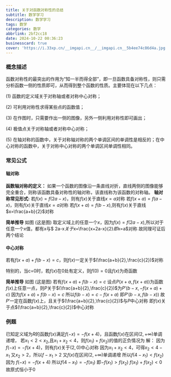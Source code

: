 ```yaml
---
title: 关于对函数对称性的总结
subtitle: 数学学习
description: 数学学习
tags: 数学
categories: 数学
abbrlink: 2bf2cc18
date: 2024-10-22 00:36:23
businesscard: true
cover: 'https://i.33xp.cn/__imgapi.cn__/__imgapi.cn__5b4ee74c86d4a.jpg'
---
```

### 概念描述

函数对称性的最突出的作用为“知一半而得全部”，即一旦函数具备对称性，则只需分析函数一侧的性质即可，从而得到整个函数的性质。主要体现在以下几点：

(1) 函数的定义域关于对称轴或者对称中心对称；

(2) 可利用对称性求得某些点的函数值；

(3) 在作图时，只需要作出一侧的图像，另外一侧利用对称性即可画出；

(4) 极值点关于对称轴或者对称中心对称；

(5) 在轴对称的函数中，关于对称轴对称的两个单调区间的单调性是相反的；在中心对称的函数中，关于对称中心对称的两个单调区间单调性相同。

### 常见公式

#### 轴对称

**函数轴对称的定义：** 如果一个函数的图像沿一条直线对折，直线两侧的图像能够完全重合，则称该函数具备对称性的轴对称，该直线称为该函数的对称轴。
**轴对称常见形式:**
若$f(x)=f(2a-x)$，则有$f(x)$关于直线$x=a$对称
若$f(x+a)=f(a-x)$，则有$f(x)$关于直线$x=a$对称
若$f(x+a)=f(b-x)$,则有$f(x)$关于直线$x=\frac{a+b}{2}$对称

**简单推导**
如图
(这是图)
取定义域上的任意一个$x$，因为$f(x)=f(2a-x)$,所以对于任意一个$x$值，都有$x$与$ 2a-x$关于$x=\frac{x+2a-x}{2}$即$x=a$对称
故同理可证后两个结论

#### 中心对称

若有$f(x+a)+f(b-x)=c$，则$f(x)$一定关于$(\frac{a+b}{2},\frac{c}{2})$对称

特别的，当c=0时，若$f(x)$在0处有定义，则$f(0)=0$且$f(x)$为奇函数

**简单推导**
如图
(这是图)
若有$f(x+a)+f(b-x)=c$
设点$P(x+a,f(x+a))$为函数$f(x)$上任意一点，则$P$关于$(\frac{a+b}{2},\frac{c}{2})$为$P'(b-x,-f(x+a)+c)$
因为$f(x+a)+f(b-x)=c$
所以$f(b-x)=c-f(x+a)$
即$P'(b-x,f(b-x))$
故$P'$一定在函数$f(x)$上，且关于$(\frac{a+b}{2},\frac{c}{2})$与$P$中心对称
即$f(x)$关于点$(\frac{a+b}{2},\frac{c}{2})$中心对称

### 例题

已知定义域为$R$的函数$f(x)$满足$f(-x)=-f(x+4)$，且函数$f(x)$在区间$(2,+\infty )$单调递增，
若$x_{1}<2<x_{2}$,且$x_{1}+x_{2}<4$，则$f(x_{1})+f(x_{2})$的值的正负情况为
解：
因为 $f(-x)=-f(x+4)$，则有$f(x)$关于$(2,0)$中心对称
因为$x_{1}+x_{2}<4$，可得$x_{2}<4-x_{1}$
又$x_{2}>2$，所以$f-x_{1}>2$
又$f(x)$在区间$(2,+\infty )$单调递增
所以$f(4-x_{1})<f(x_{2})$
因为 $f(-x)=-f(x+4)$
所以$f(4-x_{1})=-f(x_{1})$
即$-f(x_{1})>f(x_{2})$
$f(x_{1})+f(x_{2})<0$
故原式恒小于0

























